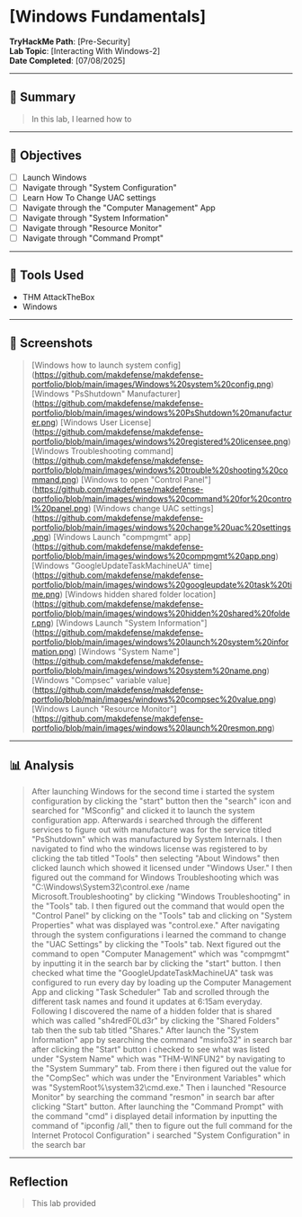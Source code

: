 # [Windows Fundamentals]

**TryHackMe Path**: [Pre-Security]  
**Lab Topic**: [Interacting With Windows-2]  
**Date Completed**: [07/08/2025]

---

## 🧠 Summary

> In this lab, I learned how to 

---

## 🎯 Objectives
- [ ] Launch Windows
- [ ] Navigate through "System Configuration"
- [ ] Learn How To Change UAC settings
- [ ] Navigate through the "Computer Management" App
- [ ] Navigate through "System Information"
- [ ] Navigate through "Resource Monitor"
- [ ] Navigate through "Command Prompt"
      
---

## 🧰 Tools Used
- THM AttackTheBox
- Windows

---

## 📸 Screenshots

> [Windows how to launch system config] (https://github.com/makdefense/makdefense-portfolio/blob/main/images/Windows%20system%20config.png)
> [Windows "PsShutdown" Manufacturer] (https://github.com/makdefense/makdefense-portfolio/blob/main/images/windows%20PsShutdown%20manufacturer.png)
> [Windows User License] (https://github.com/makdefense/makdefense-portfolio/blob/main/images/windows%20registered%20licensee.png)
> [Windows Troubleshooting command] (https://github.com/makdefense/makdefense-portfolio/blob/main/images/windows%20trouble%20shooting%20command.png)
> [Windows to open "Control Panel"] (https://github.com/makdefense/makdefense-portfolio/blob/main/images/windows%20command%20for%20control%20panel.png)
> [Windows change UAC settings] (https://github.com/makdefense/makdefense-portfolio/blob/main/images/windows%20change%20uac%20settings.png)
> [Windows Launch "compmgmt" app] (https://github.com/makdefense/makdefense-portfolio/blob/main/images/windows%20compmgmt%20app.png)
> [Windows "GoogleUpdateTaskMachineUA" time] (https://github.com/makdefense/makdefense-portfolio/blob/main/images/windows%20googleupdate%20task%20time.png)
> [Windows hidden shared folder location] (https://github.com/makdefense/makdefense-portfolio/blob/main/images/windows%20hidden%20shared%20folder.png)
> [Windows Launch "System Information"] (https://github.com/makdefense/makdefense-portfolio/blob/main/images/windows%20launch%20system%20information.png)
> [Windows "System Name"] (https://github.com/makdefense/makdefense-portfolio/blob/main/images/windows%20system%20name.png)
> [Windows "Compsec" variable value] (https://github.com/makdefense/makdefense-portfolio/blob/main/images/windows%20compsec%20value.png)
> [Windows Launch "Resource Monitor"] (https://github.com/makdefense/makdefense-portfolio/blob/main/images/windows%20launch%20resmon.png)
> 

---

## 📊 Analysis

> After launching Windows for the second time i started the system configuration by clicking the "start" button then the "search" icon and searched for
"MSconfig" and clicked it to launch the system configuration app. Afterwards i searched through the different services to figure out with manufacture was for the
service titled "PsShutdown" which was manufactured by System Internals. I then navigated to find who the windows license was registered to by clicking the tab
titled "Tools" then selecting "About Windows" then clicked launch which showed it licensed under "Windows User." I then figured out the command for Windows
Troubleshooting which was "C:\Windows\System32\control.exe /name Microsoft.Troubleshooting" by clicking "Windows Troubleshooting" in the "Tools" tab. I then figured
out the command that would open the "Control Panel" by clicking on the "Tools" tab and clicking on "System Properties" what was displayed was "control.exe." After navigating
through the system configurations i learned the command to change the "UAC Settings" by clicking the "Tools" tab. Next figured out the command to open "Computer Management"
which was "compmgmt" by inputting it in the search bar by clicking the "start" button. I then checked what time the "GoogleUpdateTaskMachineUA" task was configured to run every day
by loading up the Computer Management App and clicking "Task Scheduler" Tab and scrolled through the different task names and found it updates at 6:15am everyday. Following I discovered
the name of a hidden folder that is shared which was called "sh4redF0Ld3r" by clicking the "Shared Folders" tab then the sub tab titled "Shares." After launch the "System Information" app
by searching the command "msinfo32" in search bar after clicking the "Start" button i checked to see what was listed under "System Name" which was "THM-WINFUN2" by navigating to the
"System Summary" tab. From there i then figured out the value for the "CompSec" which was under the "Environment Variables" which was "SystemRoot%\system32\cmd.exe." Then i launched
"Resource Monitor" by searching the command "resmon" in search bar after clicking "Start" button. After launching the "Command Prompt" with the command "cmd" i displayed detail
information by inputting the command of "ipconfig /all," then to figure out the full command for the Internet Protocol Configuration" i searched "System Configuration" in the search
bar

---



## Reflection

> This lab provided 
